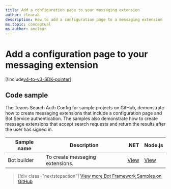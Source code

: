 ```yaml
---
title: Add a configuration page to your messaging extension
author: clearab
description: How to add a configuration page to a messaging extension
ms.topic: conceptual
ms.author: anclear
---
```

# Add a configuration page to your messaging extension

[!include[v4-to-v3-SDK-pointer](~/includes/v4-to-v3-pointer-me.md)]

## Code sample

The Teams Search Auth Config for sample projects on GitHub, demonstrate how to create messaging extensions that include a configuration page and Bot Service authentication. The samples also demonstrate how to create message extensions that accept search requests and return the results after the user has signed in.

| **Sample name** | **Description** | **.NET** | **Node.js** |
|-----------------|-----------------|-------------|--------------|
| Bot builder | To create messaging extensions. | [View](https://github.com/microsoft/BotBuilder-Samples/tree/master/samples/csharp_dotnetcore/52.teams-messaging-extensions-search-auth-config) | [View](https://github.com/microsoft/BotBuilder-Samples/tree/master/samples/javascript_nodejs/52.teams-messaging-extensions-search-auth-config) |


> [!div class="nextstepaction"]
> [View more Bot Framework Samples on GitHub](https://github.com/microsoft/BotBuilder-Samples)
